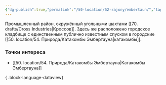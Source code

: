 ```yaml
---
{"dg-publish":true,"permalink":"/50-location/52-rajony/embertaun/","tags":["локация/район"]}
---
```


Промышленный район, окружённый угольными шахтами [[70. drafts/Cross Industries\|Кроссов]]. Здесь же расположено городское кладбище с единственным публично известным спуском в городские [[50. location/54. Природа/Катакомбы Эмбертауна\|катакомбы]].
### Точки интереса
- [[50. location/54. Природа/Катакомбы Эмбертауна\|Катакомбы Эмбертауна]]

{ .block-language-dataview}